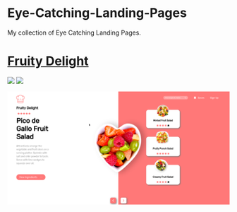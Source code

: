 # Eye-Catching-Landing-Pages

My collection of Eye Catching Landing Pages.

# [Fruity Delight](https://sagyamthapa.me/Eye-Catching-Landing-Pages/Fruit-Delight/)

<img src='https://upload.wikimedia.org/wikipedia/commons/6/61/HTML5_logo_and_wordmark.svg' 
width=48>
<img src='https://upload.wikimedia.org/wikipedia/commons/d/d5/CSS3_logo_and_wordmark.svg' 
width=36>

![Screenshot](https://raw.githubusercontent.com/Sagyam/Eye-Catching-Landing-Pages/main/Fruit-Delight/images/screenshot.png)
